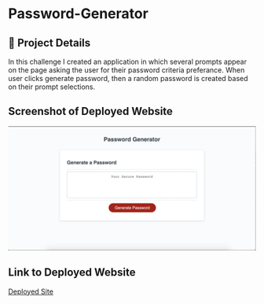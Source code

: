 # Password-Generator

## 🚀 Project Details
In this challenge I created an application in which several prompts appear on the page asking the user for their password criteria preferance. When user clicks generate password, then a random password is created based on their prompt selections.

## Screenshot of Deployed Website
![Screenshot of deployed site for password generator](Assets/images/deployed-app.png)

## Link to Deployed Website
[Deployed Site](https://jeanette-ralph.github.io/Password-Generator/)



 
